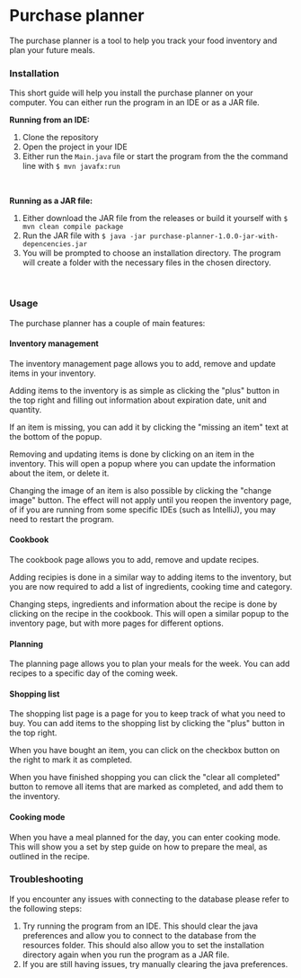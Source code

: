 
<h1> Purchase planner </h1>
The purchase planner is a tool to help you track your food inventory and plan your future meals.

<h3> Installation </h3>
This short guide will help you install the purchase planner on your computer. You can either run the program in an IDE or as a JAR file.

</br>

**Running from an IDE:**
1. Clone the repository
2. Open the project in your IDE
3. Either run the `Main.java` file or start the program from the the command line with `$ mvn javafx:run`

</br>

**Running as a JAR file:**
1. Either download the JAR file from the releases or build it yourself with `$ mvn clean compile package`
2. Run the JAR file with `$ java -jar purchase-planner-1.0.0-jar-with-depencencies.jar`
3. You will be prompted to choose an installation directory. The program will create a folder with the necessary files in the chosen directory.

</br>

<h3> Usage </h3>
The purchase planner has a couple of main features:

<h4>Inventory management</h4>

The inventory management page allows you to add, remove and update items in your inventory. 

Adding items to the inventory is as simple as clicking the "plus" button in the top right and filling out information about expiration date, unit and quantity. 

If an item is missing, you can add it by clicking the "missing an item" text at the bottom of the popup.

Removing and updating items is done by clicking on an item in the inventory. This will open a popup where you can update the information about the item, or delete it. 

Changing the image of an item is also possible by clicking the "change image" button. The effect will not apply until you reopen the inventory page, of if you are running from some specific IDEs (such as IntelliJ), you may need to restart the program.

<h4>Cookbook</h4>

The cookbook page allows you to add, remove and update recipes. 

Adding recipies is done in a similar way to adding items to the inventory, but you are now required to add a list of ingredients, cooking time and category.

Changing steps, ingredients and information about the recipe is done by clicking on the recipe in the cookbook. This will open a similar popup to the inventory page, but with more pages for different options.


<h4>Planning</h4>

The planning page allows you to plan your meals for the week. You can add recipes to a specific day of the coming week.



<h4>Shopping list</h4>

The shopping list page is a page for you to keep track of what you need to buy. You can add items to the shopping list by clicking the "plus" button in the top right.

When you have bought an item, you can click on the checkbox button on the right to mark it as completed.

When you have finished shopping you can click the "clear all completed" button to remove all items that are marked as completed, and add them to the inventory.


<h4>Cooking mode</h4>
When you have a meal planned for the day, you can enter cooking mode. This will show you a set by step guide on how to prepare the meal, as outlined in the recipe.



<h3> Troubleshooting </h3>
If you encounter any issues with connecting to the database please refer to the following steps:

1. Try running the program from an IDE. This should clear the java preferences and allow you to connect to the database from the resources folder. This should also allow you to set the installation directory again when you run the program as a JAR file.
2.  If you are still having issues, try manually clearing the java preferences.

